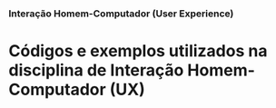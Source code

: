 ### Interação Homem-Computador (User Experience)

# Códigos e exemplos utilizados na disciplina de Interação Homem-Computador (UX)
